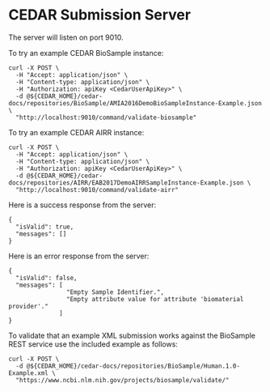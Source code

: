 # CEDAR Submission Server


The server will listen on port 9010.

To try an example CEDAR BioSample instance:

    curl -X POST \
      -H "Accept: application/json" \
      -H "Content-type: application/json" \
      -H "Authorization: apiKey <CedarUserApiKey>" \
      -d @${CEDAR_HOME}/cedar-docs/repositories/BioSample/AMIA2016DemoBioSampleInstance-Example.json \
      "http://localhost:9010/command/validate-biosample"

To try an example CEDAR AIRR instance:

    curl -X POST \
      -H "Accept: application/json" \
      -H "Content-type: application/json" \
      -H "Authorization: apiKey <CedarUserApiKey>" \
      -d @${CEDAR_HOME}/cedar-docs/repositories/AIRR/EAB2017DemoAIRRSampleInstance-Example.json \
      "http://localhost:9010/command/validate-airr"

Here is a success response from the server:

```
{ 
  "isValid": true,
  "messages": []
}
```

Here is an error response from the server:

```
{ 
  "isValid": false,
  "messages": [ 
                "Empty Sample Identifier.", 
                "Empty attribute value for attribute 'biomaterial provider'." 
              ]
}
```

To validate that an example XML submission works against the BioSample REST service use the included
example as follows: 

    curl -X POST \
      -d @${CEDAR_HOME}/cedar-docs/repositories/BioSample/Human.1.0-Example.xml \
      "https://www.ncbi.nlm.nih.gov/projects/biosample/validate/"
      
